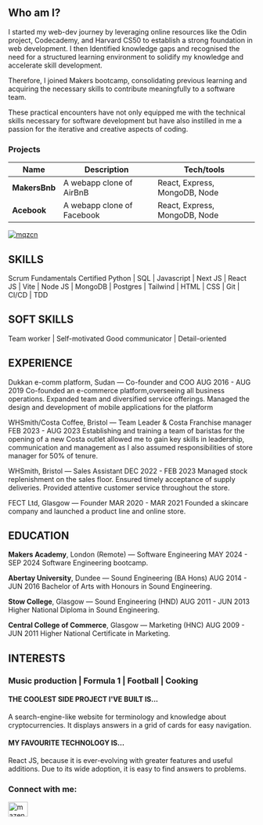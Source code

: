 ## Who am I?

I started my web-dev journey by leveraging online resources like the Odin project, Codecademy, and Harvard CS50 to establish a strong foundation in web development. I then Identified knowledge gaps and recognised the need for a structured learning environment to solidify my knowledge and accelerate skill development.

Therefore, I joined Makers bootcamp, consolidating previous learning and acquiring the necessary skills to contribute meaningfully to a software team.


These practical encounters have not only equipped me with the technical skills necessary for software development but have also instilled in me a passion for the iterative and creative aspects of coding.

<h3>Projects</h3>

| Name                         | Description                | Tech/tools        |
| ---------------------------- | -----------------          | ----------------- |
| **MakersBnb**                | A webapp clone of AirBnB   | React, Express, MongoDB, Node |
| **Acebook**                  | A webapp clone of Facebook | React, Express, MongoDB, Node |

<p align="left"> <a href="https://github.com/mqzcn/github-profile-trophy"><img src="https://github-profile-trophy.vercel.app/?username=mqzcn" alt="mqzcn" /></a> </p>

## SKILLS
Scrum Fundamentals Certified
Python | SQL | Javascript | Next JS | React JS | Vite | Node JS | MongoDB | Postgres | Tailwind | HTML | CSS | Git | CI/CD | TDD
## SOFT SKILLS
Team worker | Self-motivated Good communicator | Detail-oriented

## EXPERIENCE
Dukkan e-comm platform, Sudan — Co-founder and COO AUG 2016 - AUG 2019
Co-founded an e-commerce platform,overseeing all business operations. Expanded team and diversified service offerings. Managed the design and development of mobile applications for the platform

WHSmith/Costa Coffee, Bristol — Team Leader & Costa Franchise manager
FEB 2023 - AUG 2023
Establishing and training a team of baristas for the opening of a new Costa outlet allowed me to gain key skills in leadership, communication and management as I also assumed responsibilities of store manager for 50% of tenure.

WHSmith, Bristol — Sales Assistant
DEC 2022 - FEB 2023
Managed stock replenishment on the sales floor. Ensured timely acceptance of supply deliveries. Provided attentive customer service throughout the store.

FECT Ltd, Glasgow — Founder
MAR 2020 - MAR 2021
Founded a skincare company and launched a product line and online store.


## EDUCATION
**Makers Academy**, London (Remote) — Software Engineering
MAY 2024 - SEP 2024
Software Engineering bootcamp.

**Abertay University**, Dundee — Sound Engineering (BA Hons)
AUG 2014 - JUN 2016
Bachelor of Arts with Honours in Sound Engineering.

**Stow College**, Glasgow — Sound Engineering (HND)
AUG 2011 - JUN 2013
Higher National Diploma in Sound Engineering.

**Central College of Commerce**, Glasgow — Marketing (HNC)
AUG 2009 - JUN 2011
Higher National Certificate in Marketing.

## INTERESTS
### Music production | Formula 1 | Football | Cooking


#### THE COOLEST SIDE PROJECT I'VE BUILT IS...

A search-engine-like website for terminology and knowledge about cryptocurrencies. It displays answers in a grid of cards for easy navigation.

#### MY FAVOURITE TECHNOLOGY IS...

React JS, because it is ever-evolving with greater features and useful additions. Due to its wide adoption, it is easy to find answers to problems.


<h3 align="left">Connect with me:</h3>
<p align="left">
<a href="https://linkedin.com/in/mazen-magzoub" target="blank"><img align="center" src="https://raw.githubusercontent.com/rahuldkjain/github-profile-readme-generator/master/src/images/icons/Social/linked-in-alt.svg" alt="mazen-magzoub" height="30" width="40" /></a>
</p>